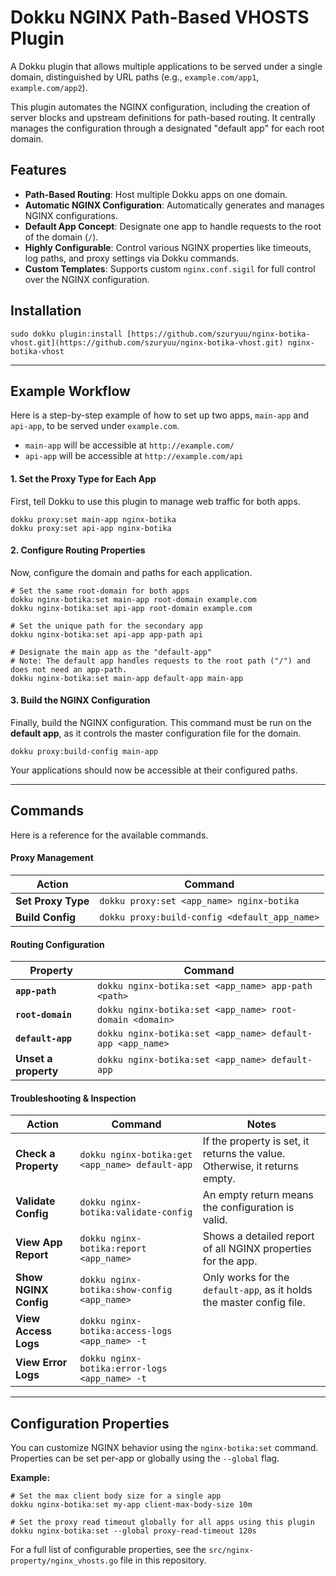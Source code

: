 # Dokku NGINX Path-Based VHOSTS Plugin

A Dokku plugin that allows multiple applications to be served under a single domain, distinguished by URL paths (e.g., `example.com/app1`, `example.com/app2`).

This plugin automates the NGINX configuration, including the creation of server blocks and upstream definitions for path-based routing. It centrally manages the configuration through a designated "default app" for each root domain.

## Features

-   **Path-Based Routing**: Host multiple Dokku apps on one domain.
-   **Automatic NGINX Configuration**: Automatically generates and manages NGINX configurations.
-   **Default App Concept**: Designate one app to handle requests to the root of the domain (`/`).
-   **Highly Configurable**: Control various NGINX properties like timeouts, log paths, and proxy settings via Dokku commands.
-   **Custom Templates**: Supports custom `nginx.conf.sigil` for full control over the NGINX configuration.

## Installation

```shell
sudo dokku plugin:install [https://github.com/szuryuu/nginx-botika-vhost.git](https://github.com/szuryuu/nginx-botika-vhost.git) nginx-botika-vhost
```

---

## Example Workflow

Here is a step-by-step example of how to set up two apps, `main-app` and `api-app`, to be served under `example.com`.

-   `main-app` will be accessible at `http://example.com/`
-   `api-app` will be accessible at `http://example.com/api`

#### 1. Set the Proxy Type for Each App

First, tell Dokku to use this plugin to manage web traffic for both apps.

```shell
dokku proxy:set main-app nginx-botika
dokku proxy:set api-app nginx-botika
```

#### 2. Configure Routing Properties

Now, configure the domain and paths for each application.

```shell
# Set the same root-domain for both apps
dokku nginx-botika:set main-app root-domain example.com
dokku nginx-botika:set api-app root-domain example.com

# Set the unique path for the secondary app
dokku nginx-botika:set api-app app-path api

# Designate the main app as the "default-app"
# Note: The default app handles requests to the root path ("/") and does not need an app-path.
dokku nginx-botika:set main-app default-app main-app
```

#### 3. Build the NGINX Configuration

Finally, build the NGINX configuration. This command must be run on the **default app**, as it controls the master configuration file for the domain.

```shell
dokku proxy:build-config main-app
```

Your applications should now be accessible at their configured paths.

---

## Commands

Here is a reference for the available commands.

#### Proxy Management
| Action | Command |
|---|---|
| **Set Proxy Type** | `dokku proxy:set <app_name> nginx-botika` |
| **Build Config** | `dokku proxy:build-config <default_app_name>` |

#### Routing Configuration
| Property | Command |
|---|---|
| **`app-path`** | `dokku nginx-botika:set <app_name> app-path <path>` |
| **`root-domain`** | `dokku nginx-botika:set <app_name> root-domain <domain>` |
| **`default-app`** | `dokku nginx-botika:set <app_name> default-app <app_name>` |
| **Unset a property** | `dokku nginx-botika:set <app_name> default-app` |

#### Troubleshooting & Inspection
| Action | Command | Notes |
|---|---|---|
| **Check a Property** | `dokku nginx-botika:get <app_name> default-app` | If the property is set, it returns the value. Otherwise, it returns empty. |
| **Validate Config** | `dokku nginx-botika:validate-config` | An empty return means the configuration is valid. |
| **View App Report** | `dokku nginx-botika:report <app_name>` | Shows a detailed report of all NGINX properties for the app. |
| **Show NGINX Config** | `dokku nginx-botika:show-config <app_name>` | Only works for the `default-app`, as it holds the master config file. |
| **View Access Logs**| `dokku nginx-botika:access-logs <app_name> -t` | |
| **View Error Logs** | `dokku nginx-botika:error-logs <app_name> -t` | |

---

## Configuration Properties

You can customize NGINX behavior using the `nginx-botika:set` command. Properties can be set per-app or globally using the `--global` flag.

**Example:**
```shell
# Set the max client body size for a single app
dokku nginx-botika:set my-app client-max-body-size 10m

# Set the proxy read timeout globally for all apps using this plugin
dokku nginx-botika:set --global proxy-read-timeout 120s
```

For a full list of configurable properties, see the `src/nginx-property/nginx_vhosts.go` file in this repository.
